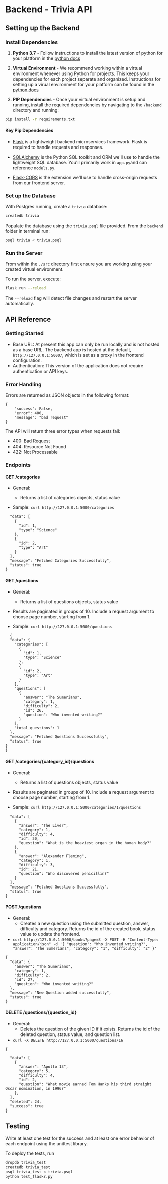 # Backend - Trivia API

## Setting up the Backend

### Install Dependencies

1. **Python 3.7** - Follow instructions to install the latest version of python for your platform in the [python docs](https://docs.python.org/3/using/unix.html#getting-and-installing-the-latest-version-of-python)

2. **Virtual Environment** - We recommend working within a virtual environment whenever using Python for projects. This keeps your dependencies for each project separate and organized. Instructions for setting up a virual environment for your platform can be found in the [python docs](https://packaging.python.org/guides/installing-using-pip-and-virtual-environments/)

3. **PIP Dependencies** - Once your virtual environment is setup and running, install the required dependencies by navigating to the `/backend` directory and running:

```bash
pip install -r requirements.txt
```

#### Key Pip Dependencies

- [Flask](http://flask.pocoo.org/) is a lightweight backend microservices framework. Flask is required to handle requests and responses.

- [SQLAlchemy](https://www.sqlalchemy.org/) is the Python SQL toolkit and ORM we'll use to handle the lightweight SQL database. You'll primarily work in `app.py`and can reference `models.py`.

- [Flask-CORS](https://flask-cors.readthedocs.io/en/latest/#) is the extension we'll use to handle cross-origin requests from our frontend server.

### Set up the Database

With Postgres running, create a `trivia` database:

```bash
createdb trivia
```

Populate the database using the `trivia.psql` file provided. From the `backend` folder in terminal run:

```bash
psql trivia < trivia.psql
```

### Run the Server

From within the `./src` directory first ensure you are working using your created virtual environment.

To run the server, execute:

```bash
flask run --reload
```

The `--reload` flag will detect file changes and restart the server automatically.

## API Reference

### Getting Started
- Base URL: At present this app can only be run locally and is not hosted as a base URL. The backend app is hosted at the default, `http://127.0.0.1:5000/`, which is set as a proxy in the frontend configuration. 
- Authentication: This version of the application does not require authentication or API keys. 

### Error Handling
Errors are returned as JSON objects in the following format:
```
{
    "success": False, 
    "error": 400,
    "message": "bad request"
}
```
The API will return three error types when requests fail:
- 400: Bad Request
- 404: Resource Not Found
- 422: Not Processable 


### Endpoints 
#### GET /categories
- General:
    - Returns a list of categories objects, status value
    
- Sample: `curl http://127.0.0.1:5000/categories`

``` {
  "data": [
    {
      "id": 1,
      "type": "Science"
    },
    {
      "id": 2,
      "type": "Art"
    }
  ],
  "message": "Fetched Categories Successfully",
  "status": true
}
```

#### GET /questions
- General:
    - Returns a list of questions objects, status value
- Results are paginated in groups of 10. Include a request argument to choose page number, starting from 1. 
    
- Sample: `curl http://127.0.0.1:5000/questions`

``` {
  {
  "data": {
    "categories": [
      {
        "id": 1,
        "type": "Science"
      },
      {
        "id": 2,
        "type": "Art"
      }
    ],
    "questions": [
      {
        "answer": "The Sumerians",
        "category": 1,
        "difficulty": 2,
        "id": 26,
        "question": "Who invented writing?"
      }
    ],
    "total_questions": 1
  },
  "message": "Fetched Questions Successfully",
  "status": true
}
}
```

#### GET /categories/{category_id}/questions
- General:
    - Returns a list of questions objects, status value
- Results are paginated in groups of 10. Include a request argument to choose page number, starting from 1. 
    
- Sample: `curl http://127.0.0.1:5000/categories/1/questions`

``` {
  "data": [
    {
      "answer": "The Liver",
      "category": 1,
      "difficulty": 4,
      "id": 20,
      "question": "What is the heaviest organ in the human body?"
    },
    {
      "answer": "Alexander Fleming",
      "category": 1,
      "difficulty": 3,
      "id": 21,
      "question": "Who discovered penicillin?"
    }
  ],
  "message": "Fetched Questions Successfully",
  "status": true
}
```

#### POST /questions
- General:
    - Creates a new question using the submitted question, answer, difficulty and category. Returns the id of the created book, status value to update the frontend. 
- `curl http://127.0.0.1:5000/books?page=3 -X POST -H "Content-Type: application/json" -d '{
    "question": "Who invented writing?",
    "answer": "The Sumerians",
    "category": "1",
    "difficulty": "2"
}'`
```
{
  "data": {
    "answer": "The Sumerians",
    "category": 1,
    "difficulty": 2,
    "id": 27,
    "question": "Who invented writing?"
  },
  "message": "New Question added successfully",
  "status": true
}
```
#### DELETE /questions/{question_id}
- General:
    - Deletes the question of the given ID if it exists. Returns the id of the deleted question, status value, and question list. 
- `curl -X DELETE http://127.0.0.1:5000/questions/16`
```
{
  
  "data": [
    {
      "answer": "Apollo 13",
      "category": 5,
      "difficulty": 4,
      "id": 2,
      "question": "What movie earned Tom Hanks his third straight Oscar nomination, in 1996?"
    },
  ],
  "deleted": 24,
  "success": true
}
```


## Testing

Write at least one test for the success and at least one error behavior of each endpoint using the unittest library.

To deploy the tests, run

```bash
dropdb trivia_test
createdb trivia_test
psql trivia_test < trivia.psql
python test_flaskr.py
```
